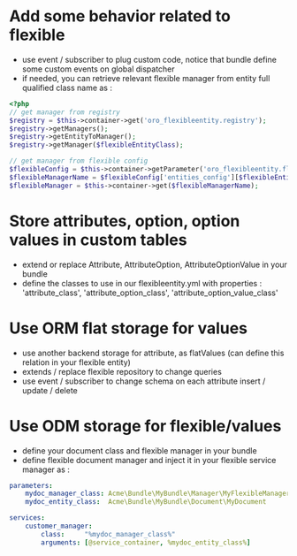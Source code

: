 Add some behavior related to flexible
=====================================

- use event / subscriber to plug custom code, notice that bundle define some custom events on global dispatcher
- if needed, you can retrieve relevant flexible manager from entity full qualified class name as :
 
```php
<?php
// get manager from registry 
$registry = $this->container->get('oro_flexibleentity.registry');
$registry->getManagers();
$registry->getEntityToManager();
$registry->getManager($flexibleEntityClass);

// get manager from flexible config
$flexibleConfig = $this->container->getParameter('oro_flexibleentity.flexible_config');
$flexibleManagerName = $flexibleConfig['entities_config'][$flexibleEntityClass]['flexible_manager'];
$flexibleManager = $this->container->get($flexibleManagerName);
```

Store attributes, option, option values in custom tables
========================================================

- extend or replace Attribute, AttributeOption, AttributeOptionValue in your bundle
- define the classes to use in our flexibleentity.yml with properties : 'attribute_class', 'attribute_option_class', 'attribute_option_value_class'

Use ORM flat storage for values
===============================

- use another backend storage for attribute, as flatValues (can define this relation in your flexible entity)
- extends / replace flexible repository to change queries
- use event / subscriber to change schema on each attribute insert / update / delete

Use ODM storage for flexible/values
===================================

- define your document class and flexible manager in your bundle
- define flexible document manager and inject it in your flexible service manager as :

```yaml
parameters:
    mydoc_manager_class: Acme\Bundle\MyBundle\Manager\MyFlexibleManager
    mydoc_entity_class:  Acme\Bundle\MyBundle\Document\MyDocument

services:
    customer_manager:
        class:     "%mydoc_manager_class%"
        arguments: [@service_container, %mydoc_entity_class%]
```
